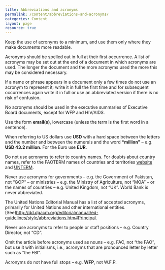 ```yaml
---
title: Abbreviations and acronyms
permalink: /content/abbreviations-and-acronyms/
categories: Content
layout: page
resource: true
---
```


Keep the use of acronyms to a minimum, and use them only where they make documents more readable.

Acronyms should be spelled out in full at their first occurrence. A list of acronyms may be set out at the end of a document in which acronyms are used. The longer the document and the more acronyms used the more this may be considered necessary. 

If a name or phrase appears in a document only a few times do not use an acronym to represent it; write it in full the first time and for subsequent occurrences again write it in full or use an abbreviated version if there is no risk of confusion.

No acronyms should be used in the executive summaries of Executive Board documents, except for WFP and HIV/AIDS.

Use the form **email(s)**, lowercase (unless the term is the first word in a sentence).

When referring to US dollars use **USD** with a hard space between the letters and the number and between the numerals and the word **“million”** – e.g. **USD 43.2 million**. For the Euro use **EUR**. 

Do not use acronyms to refer to country names. For doubts about country names, refer to the FAOTERM names of countries and territories [website](http://termportal.fao.org/faonocs/appl/) and [UNTERM](https://unterm.un.org/UNTERM/portal/welcome).

Never use acronyms for governments – e.g. the Government of Pakistan, not “GOP” – or ministries – e.g. the Ministry of Agriculture, not “MOA” – or the names of countries – e.g. United Kingdom, not “UK”. World Bank is never abbreviated.

The United Nations Editorial Manual has a list of accepted acronyms, primarily for United Nations and other international entities. [See]http://dd.dgacm.org/editorialmanual/ed-guidelines/style/abbreviations.htm#Principal.

Never use acronyms to refer to people or staff positions – e.g. Country Director, not “CD”.

Omit the article before acronyms used as nouns – e.g. FAO, not “the FAO”, but use it with initialisms, i.e., acronyms that are pronounced letter by letter such as “the FBI”. 

Acronyms do not have full stops – e.g. **WFP**, not W.F.P.
